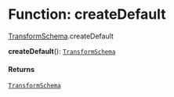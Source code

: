 # Function: createDefault

[TransformSchema](/auto-docs/playground-react/modules/TransformSchema.md).createDefault

**createDefault**(): [`TransformSchema`](/auto-docs/playground-react/interfaces/TransformSchema-1.md)

#### Returns

[`TransformSchema`](/auto-docs/playground-react/interfaces/TransformSchema-1.md)
